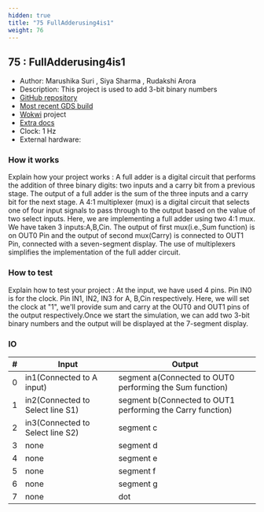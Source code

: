 ```yaml
---
hidden: true
title: "75 FullAdderusing4is1"
weight: 76
---
```


## 75 : FullAdderusing4is1

* Author: Marushika Suri  , Siya Sharma  , Rudakshi  Arora 
* Description: This project is used to add 3-bit binary numbers
* [GitHub repository](https://github.com/marsuri77/tt03-submission-template)
* [Most recent GDS build](https://github.com/marsuri77/tt03-submission-template/actions/runs/4771137376)
* [Wokwi](https://wokwi.com/projects/362592986761938945) project
* [Extra docs]()
* Clock: 1 Hz
* External hardware: 



### How it works

Explain how your project works :  A full adder is a digital circuit that performs the addition of three binary digits: two inputs and a carry bit from a previous stage. The output of a full adder is the sum of the three inputs and a carry bit for the next stage. A 4:1 multiplexer (mux) is a digital circuit that selects one of four input signals to pass through to the output based on the value of two select inputs.  Here, we are implementing a full adder using two 4:1 mux.  We have taken 3 inputs:A,B,Cin.  The output of first mux(i.e.,Sum function) is on OUT0 Pin and the output of second mux(Carry) is connected to OUT1 Pin, connected with a seven-segment display.   The use of multiplexers simplifies the implementation of the full adder circuit.


### How to test

Explain how to test your project :  At the input, we have used 4 pins. Pin IN0 is for the clock. Pin IN1, IN2, IN3 for A, B,Cin respectively. Here, we will set the clock at "1", we'll provide sum and carry at the OUT0 and OUT1 pins of the output respectively.Once we start the simulation, we can add two 3-bit binary numbers and the output will be displayed at the 7-segment display.


### IO

| # | Input        | Output       |
|---|--------------|--------------|
| 0 | in1(Connected to A input)  | segment a(Connected to OUT0 performing the Sum function) |
| 1 | in2(Connected to Select line S1)  | segment b(Connected to OUT1 performing the Carry function) |
| 2 | in3(Connected to Select line S2)  | segment c |
| 3 | none  | segment d |
| 4 | none  | segment e |
| 5 | none  | segment f |
| 6 | none  | segment g |
| 7 | none  | dot |
